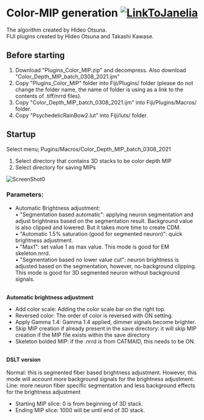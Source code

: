 # Color-MIP generation [![LinkToJanelia](../../images/jrc_logo_180x40.png)](https://www.janelia.org)
The algorithm created by Hideo Otsuna.  
FIJI plugins created by Hideo Otsuna and Takashi Kawase.  


## Before starting
 1. Download "Plugins_Color_MIP.zip" and decompress. Also download "Color_Depth_MIP_batch_0308_2021.ijm"
 2. Copy "Plugins_Color_MIP" folder into Fiji/Plugins/ folder (please do not change the folder name, the name of folder is using as a link to the contents of .tiff/nrrd files).
 3. Copy "Color_Depth_MIP_batch_0308_2021.ijm" into Fiji/Plugins/Macros/ folder.
 4. Copy "PsychedelicRainBow2.lut" into Fiji/luts/ folder.


## Startup
Select menu; Pugins/Macros/Color_Depth_MIP_batch_0308_2021

 1. Select directory that contains 3D stacks to be color depth MIP
 2. Select directory for saving MIPs
 
![ScreenShot0](../../images/CDM_generator.png)
### Parameters:
 - Automatic Brightness adjustment: <br>
• "Segmentation based automatic": applying neuron segmentation and adjust brightness based on the segmentation result. Background value is also clipped and lowered. But it takes more time to create CDM.<br>
• "Automatic 1.5% saturation (good for segmented neuron)": quick brightness adjustment.<br>
• "Max1": set value 1 as max value. This mode is good for EM skeleton.nrrd.<br>
• "Segmentation based no lower value cut": neuron brightness is adjusted based on the segmentation, however, no-background clipping. This mode is good for 3D segmented neuron without background signals.<br><br>

<b>Automatic brightness adjustment</b>
 - Add color scale: Adding the color scale bar on the right top.
 - Reversed color: The order of color is reversed with ON setting.
 - Apply Gamma 1.4: Gamma 1.4 applied, dimmer signals become brighter.
 - Skip MIP creation if already present in the save directory: it will skip MIP creation if the MIP file exists within the save directory
- Skeleton bolded MIP: if the .nrrd is from CATMAID, this needs to be ON.
<br>
<b>DSLT version</b><br><br>
 Normal: this is segmented fiber based brightness adjustment. However, this mode will account more background signals for the brightness adjustment.<br>
 Line: more neuron fiber specific segmentation and less background effects for the brightness adjustment

 - Starting MIP slice: 0 is from beginning of 3D stack.
 - Ending MIP slice: 1000 will be until end of 3D stack.

